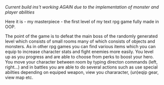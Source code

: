 *Current build ins't working AGAIN due to the implementation of monster and player abilities*


Here it is - my masterpiece - the first level of my text rpg game fully made in OOP.

The point of the game is to defeat the main boss of the randomly generated level which consists of small rooms many of which consists of objects and monsters.
As in other rpg games you can find various items which you can equip to increase character stats and fight enemies more easily. You level up as you progress and are able to choose from perks to boost your hero.
You move your character between room by typing directon commands (left, right...) and in battles you are able to do several actions such as use special abilties depending on equiped weapon, view you chararacter, (un)eqip gear, view map etc.



